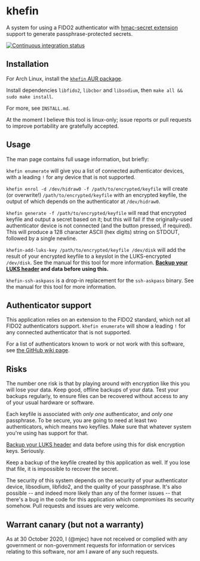 # khefin

A system for using a FIDO2 authenticator with [hmac-secret extension](https://fidoalliance.org/specs/fido-v2.0-id-20180227/fido-client-to-authenticator-protocol-v2.0-id-20180227.html#sctn-hmac-secret-extension) support to generate passphrase-protected secrets.

[![Continuous integration status](https://github.com/mjec/khefin/workflows/Continuous%20integration/badge.svg)](https://github.com/mjec/khefin/actions?query=workflow%3A%22Continuous+integration%22)

## Installation

For Arch Linux, install the [`khefin` AUR package](https://aur.archlinux.org/packages/khefin/).

Install dependencies `libfido2`, `libcbor` and `libsodium`, then `make all && sudo make install`.

For more, see `INSTALL.md`.

At the moment I believe this tool is linux-only; issue reports or pull requests to improve portability are gratefully accepted.

## Usage

The man page contains full usage information, but briefly:

`khefin enumerate` will give you a list of connected authenticator devices, with a leading `!` for any device that is not supported.

`khefin enrol -d /dev/hidraw0 -f /path/to/encrypted/keyfile` will create (or overwrite!) `/path/to/encrypted/keyfile` with an encrypted keyfile, the output of which depends on the authenticator at `/dev/hidraw0`.

`khefin generate -f /path/to/encrypted/keyfile` will read that encrypted keyfile and output a secret based on it; but this will fail if the originally-used authenticator device is not connected (and the button pressed, if required). This will produce a 128 character ASCII (hex digits) string on STDOUT, followed by a single newline.

`khefin-add-luks-key /path/to/encrypted/keyfile /dev/disk` will add the result of your encrypted keyfile to a keyslot in the LUKS-encrypted `/dev/disk`. See the manual for this tool for more information. **[Backup your LUKS header](https://gitlab.com/cryptsetup/cryptsetup/wikis/FrequentlyAskedQuestions#6-backup-and-data-recovery) and data before using this.**

`khefin-ssh-askpass` is a drop-in replacement for the `ssh-askpass` binary. See the manual for this tool for more information.

## Authenticator support

This application relies on an extension to the FIDO2 standard, which not all FIDO2 authenticators support. `khefin enumerate` will show a leading `!` for any connected authenticator that is not supported.

For a list of authenticators known to work or not work with this software, see [the GitHub wiki page](https://github.com/mjec/khefin/wiki/Supported-authenticators).

## Risks

The number one risk is that by playing around with encryption like this you will lose your data. Keep good, offline backups of your data. Test your backups regularly, to ensure files can be recovered without access to any of your usual hardware or software.

Each keyfile is associated with _only one_ authenticator, and _only one_ passphrase. To be secure, you are going to need at least two authenticators, which means two keyfiles. Make sure that whatever system you're using has support for that.

[Backup your LUKS header](https://gitlab.com/cryptsetup/cryptsetup/wikis/FrequentlyAskedQuestions#6-backup-and-data-recovery) and data before using this for disk encryption keys. Seriously.

Keep a backup of the keyfile created by this application as well. If you lose that file, it is impossible to recover the secret.

The security of this system depends on the security of your authenticator device, libsodium, libfido2, and the quality of your passphrase. It's also possible -- and indeed more likely than any of the former issues -- that there's a bug in the code for this application which compromises its security somehow. Pull requests and issues are very welcome.

## Warrant canary (but not a warranty)

As at 30 October 2020, I (@mjec) have not received or complied with any government or non-government requests for information or services relating to this software, nor am I aware of any such requests.
